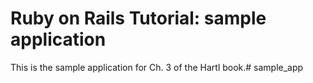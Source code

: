 # Ruby on Rails Tutorial: sample application

This is the sample application for Ch. 3 of the Hartl book.# sample_app
